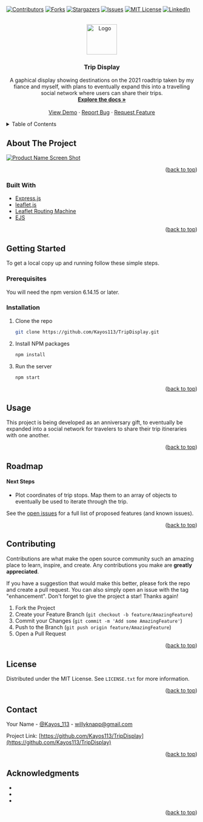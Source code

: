 <div id="top"></div>
<!--
*** Thanks for checking out the Best-README-Template. If you have a suggestion
*** that would make this better, please fork the repo and create a pull request
*** or simply open an issue with the tag "enhancement".
*** Don't forget to give the project a star!
*** Thanks again! Now go create something AMAZING! :D
-->



<!-- PROJECT SHIELDS -->
<!--
*** I'm using markdown "reference style" links for readability.
*** Reference links are enclosed in brackets [ ] instead of parentheses ( ).
*** See the bottom of this document for the declaration of the reference variables
*** for contributors-url, forks-url, etc. This is an optional, concise syntax you may use.
*** https://www.markdownguide.org/basic-syntax/#reference-style-links
-->
[![Contributors][contributors-shield]][contributors-url]
[![Forks][forks-shield]][forks-url]
[![Stargazers][stars-shield]][stars-url]
[![Issues][issues-shield]][issues-url]
[![MIT License][license-shield]][license-url]
[![LinkedIn][linkedin-shield]][linkedin-url]



<!-- PROJECT LOGO -->
<br />
<div align="center">
  <a href="https://github.com/Kayos113/TripDisplay">
    <img src="images/logo.png" alt="Logo" width="80" height="80">
  </a>

<h3 align="center">Trip Display</h3>

  <p align="center">
    A gaphical display showing destinations on the 2021 roadtrip taken by my fiance and myself, with plans to eventually expand this into a travelling social network where users can share their trips.
    <br />
    <a href="https://github.com/Kayos113/TripDisplay"><strong>Explore the docs »</strong></a>
    <br />
    <br />
    <a href="https://github.com/Kayos113/TripDisplay">View Demo</a>
    ·
    <a href="https://github.com/Kayos113/TripDisplay/issues">Report Bug</a>
    ·
    <a href="https://github.com/Kayos113/TripDisplay/issues">Request Feature</a>
  </p>
</div>



<!-- TABLE OF CONTENTS -->
<details>
  <summary>Table of Contents</summary>
  <ol>
    <li>
      <a href="#about-the-project">About The Project</a>
      <ul>
        <li><a href="#built-with">Built With</a></li>
      </ul>
    </li>
    <li>
      <a href="#getting-started">Getting Started</a>
      <ul>
        <li><a href="#prerequisites">Prerequisites</a></li>
        <li><a href="#installation">Installation</a></li>
      </ul>
    </li>
    <li><a href="#usage">Usage</a></li>
    <li><a href="#roadmap">Roadmap</a></li>
    <li><a href="#contributing">Contributing</a></li>
    <li><a href="#license">License</a></li>
    <li><a href="#contact">Contact</a></li>
    <li><a href="#acknowledgments">Acknowledgments</a></li>
  </ol>
</details>



<!-- ABOUT THE PROJECT -->
## About The Project

[![Product Name Screen Shot][product-screenshot]](https://example.com)

<p align="right">(<a href="#top">back to top</a>)</p>



### Built With

* [Express.js](https://expressjs.com/)
* [leaflet.js](https://leafletjs.com/)
* [Leaflet Routing Machine](https://www.liedman.net/leaflet-routing-machine/)
* [EJS](https://ejs.co/)

<p align="right">(<a href="#top">back to top</a>)</p>



<!-- GETTING STARTED -->
## Getting Started

To get a local copy up and running follow these simple steps.

### Prerequisites

You will need the npm version 6.14.15 or later.

### Installation

1. Clone the repo
   ```sh
   git clone https://github.com/Kayos113/TripDisplay.git
   ```
2. Install NPM packages
   ```sh
   npm install
   ```
3. Run the server
   ```sh
   npm start
   ```

<p align="right">(<a href="#top">back to top</a>)</p>



<!-- USAGE EXAMPLES -->
## Usage

This project is being developed as an anniversary gift, to eventually be expanded into a social network for travelers to share their trip itineraries with one another.

<p align="right">(<a href="#top">back to top</a>)</p>



<!-- ROADMAP -->
## Roadmap

#### Next Steps
- Plot coordinates of trip stops. Map them to an array of objects to eventually be used to iterate through the trip.


See the [open issues](https://github.com/Kayos113/TripDisplay/issues) for a full list of proposed features (and known issues).

<p align="right">(<a href="#top">back to top</a>)</p>



<!-- CONTRIBUTING -->
## Contributing

Contributions are what make the open source community such an amazing place to learn, inspire, and create. Any contributions you make are **greatly appreciated**.

If you have a suggestion that would make this better, please fork the repo and create a pull request. You can also simply open an issue with the tag "enhancement".
Don't forget to give the project a star! Thanks again!

1. Fork the Project
2. Create your Feature Branch (`git checkout -b feature/AmazingFeature`)
3. Commit your Changes (`git commit -m 'Add some AmazingFeature'`)
4. Push to the Branch (`git push origin feature/AmazingFeature`)
5. Open a Pull Request

<p align="right">(<a href="#top">back to top</a>)</p>



<!-- LICENSE -->
## License

Distributed under the MIT License. See `LICENSE.txt` for more information.

<p align="right">(<a href="#top">back to top</a>)</p>



<!-- CONTACT -->
## Contact

Your Name - [@Kayos_113](https://twitter.com/Kayos_113) - willyknapp@gmail.com

Project Link: [https://github.com/Kayos113/TripDisplay](https://github.com/Kayos113/TripDisplay)

<p align="right">(<a href="#top">back to top</a>)</p>



<!-- ACKNOWLEDGMENTS -->
## Acknowledgments

* []()
* []()
* []()

<p align="right">(<a href="#top">back to top</a>)</p>



<!-- MARKDOWN LINKS & IMAGES -->
<!-- https://www.markdownguide.org/basic-syntax/#reference-style-links -->
[contributors-shield]: https://img.shields.io/github/contributors/Kayos113/TripDisplay.svg?style=for-the-badge
[contributors-url]: https://github.com/Kayos113/TripDisplay/graphs/contributors
[forks-shield]: https://img.shields.io/github/forks/Kayos113/TripDisplay.svg?style=for-the-badge
[forks-url]: https://github.com/Kayos113/TripDisplay/network/members
[stars-shield]: https://img.shields.io/github/stars/Kayos113/TripDisplay.svg?style=for-the-badge
[stars-url]: https://github.com/Kayos113/TripDisplay/stargazers
[issues-shield]: https://img.shields.io/github/issues/Kayos113/TripDisplay.svg?style=for-the-badge
[issues-url]: https://github.com/Kayos113/TripDisplay/issues
[license-shield]: https://img.shields.io/github/license/Kayos113/TripDisplay.svg?style=for-the-badge
[license-url]: https://github.com/Kayos113/TripDisplay/blob/master/LICENSE.txt
[linkedin-shield]: https://img.shields.io/badge/-LinkedIn-black.svg?style=for-the-badge&logo=linkedin&colorB=555
[linkedin-url]: https://linkedin.com/in/william-knapp-4684b5134
[product-screenshot]: images/screenshot.png
